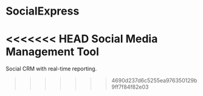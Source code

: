 SocialExpress
=============

<<<<<<< HEAD
Social Media Management Tool
=======
Social CRM with real-time reporting.
>>>>>>> 4690d237d6c5255ea976350129b9ff7f84f82e03
